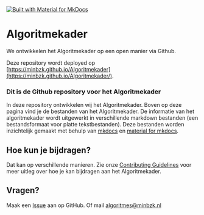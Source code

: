 [![Built with Material for MkDocs](https://img.shields.io/badge/Material_for_MkDocs-brightgreen?logo=MaterialForMkDocs&logoColor=white)](https://squidfunk.github.io/mkdocs-material/)

# Algoritmekader
We ontwikkelen het Algoritmekader op een open manier via Github. 

Deze repository wordt deployed op [https://minbzk.github.io/Algoritmekader](https://minbzk.github.io/Algoritmekader/). 

### Dit is de Github repository voor het Algoritmekader
In deze repository ontwikkelen wij het Algoritmekader. Boven op deze pagina vind je de bestanden van het Algoritmekader. 
De informatie van het algoritmekader wordt uitgewerkt in verschillende markdown bestanden (een bestandsformaat voor platte tekstbestanden). 
Deze bestanden worden inzichtelijk gemaakt met behulp van [mkdocs](https://www.mkdocs.org/) en [material for mkdocs](https://squidfunk.github.io/mkdocs-material/).

## Hoe kun je bijdragen?
Dat kan op verschillende manieren. Zie onze [Contributing Guidelines](https://github.com/MinBZK/Algoritmekader/blob/vereisten-toevoegen/CONTRIBUTING.md) voor meer uitleg over hoe je kan bijdragen aan het Algoritmekader. 

## Vragen?
Maak een [Issue](https://github.com/MinBZK/Algoritmekader/issues) aan op GitHub. Of mail [algoritmes@minbzk.nl](mailto:algoritmes@minbzk.nl)
